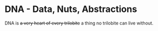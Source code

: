 # DNA - Data, Nuts, Abstractions

DNA is ~~a very heart of every trilobite~~ a thing no trilobite can live without.
